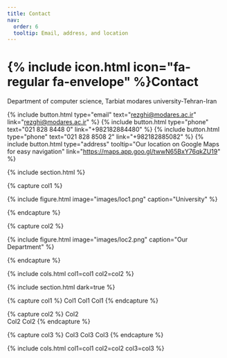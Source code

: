 ```yaml
---
title: Contact
nav:
  order: 6
  tooltip: Email, address, and location
---
```


# {% include icon.html icon="fa-regular fa-envelope" %}Contact

Department of computer science, Tarbiat modares university-Tehran-Iran

{%
  include button.html
  type="email"
  text="rezghi@modares.ac.ir"
  link="rezghi@modares.ac.ir"
%}
{%
  include button.html
  type="phone"
  text="021 828 8448 0"
  link="+982182884480"
%}
{%
  include button.html
  type="phone"
  text="021 828 8508 2"
  link="+982182885082"
%}
{%
  include button.html
  type="address"
  tooltip="Our location on Google Maps for easy navigation"
  link="https://maps.app.goo.gl/twwN65BxY76qkZU19"
%}

{% include section.html %}

{% capture col1 %}

{%
  include figure.html
  image="images/loc1.png"
  caption="University"
%}

{% endcapture %}

{% capture col2 %}

{%
  include figure.html
  image="images/loc2.png"
  caption="Our Department"
%}

{% endcapture %}

{% include cols.html col1=col1 col2=col2 %}

{% include section.html dark=true %}

{% capture col1 %}
Col1
Col1
Col1
{% endcapture %}

{% capture col2 %}
Col2  
Col2
Col2
{% endcapture %}

{% capture col3 %}
Col3
Col3
Col3
{% endcapture %}

{% include cols.html col1=col1 col2=col2 col3=col3 %}
